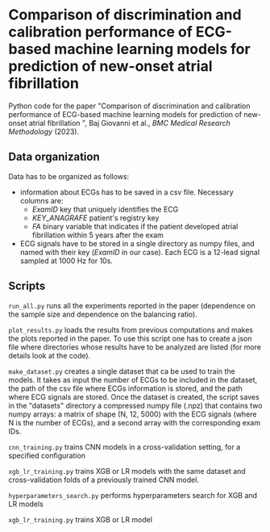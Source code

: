 # Comparison of discrimination and calibration performance of ECG-based machine learning models for prediction of new-onset atrial fibrillation
Python code for the paper "Comparison of discrimination and calibration performance of ECG-based machine learning models for prediction of new-onset atrial fibrillation
", Baj Giovanni et al., _BMC Medical Research Methodology_ (2023).

## Data organization
Data has to be organized as follows:
- information about ECGs has to be saved in a csv file. Necessary columns are:
  - _ExamID_ key that uniquely identifies the ECG
  - _KEY_ANAGRAFE_ patient's registry key
  - _FA_ binary variable that indicates if the patient developed atrial fibrillation within 5 years after the exam
- ECG signals have to be stored in a single directory as numpy files, and named with their key (_ExamID_ in our case). Each ECG is a 12-lead signal sampled at 1000 Hz for 10s.

## Scripts
`run_all.py` runs all the experiments reported in the paper (dependence on the sample size and dependence on the
balancing ratio).

`plot_results.py` loads the results from previous computations and makes the plots reported in the paper. To use this
script one has to create a json file where directories whose results have to be analyzed are listed (for more details
look at the code).

`make_dataset.py` creates a single dataset that ca be used to train the models. It takes as input the number of ECGs to be
included in the dataset, the path of the csv file where ECGs information is stored, and the path where ECG signals are
stored. Once the dataset is created, the script saves in the "datasets" directory a compressed numpy file (.npz) that
contains two numpy arrays: a matrix of shape (N, 12, 5000) with the ECG signals (where N is the number of ECGs), and a
second array with the corresponding exam IDs.

`cnn_training.py` trains CNN models in a cross-validation setting, for a specified configuration

`xgb_lr_training.py` trains XGB or LR models with the same dataset and cross-validation folds of a previously trained
CNN model.

`hyperparameters_search.py` performs hyperparameters search for XGB and LR models

`xgb_lr_training.py` trains XGB or LR model 

